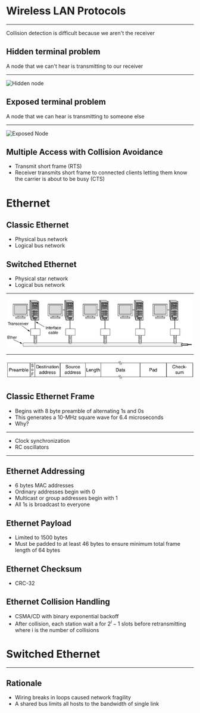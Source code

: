 Wireless LAN Protocols
======================

---

Collision detection is difficult because we aren't the receiver


Hidden terminal problem
-----------------------

A node that we can't hear is transmitting to our receiver

---

![Hidden node](https://upload.wikimedia.org/wikipedia/commons/thumb/2/2b/Wifi_hidden_station_problem.svg/537px-Wifi_hidden_station_problem.svg.png)

Exposed terminal problem
------------------------

A node that we can hear is transmitting to someone else

---

![Exposed Node](https://upload.wikimedia.org/wikipedia/commons/thumb/9/97/Exposed_terminal_problem.svg/800px-Exposed_terminal_problem.svg.png)

Multiple Access with Collision Avoidance
----------------------------------------

- Transmit short frame (RTS)
- Receiver transmits short frame to connected clients letting them know the carrier is about to be busy (CTS)

Ethernet
========

Classic Ethernet
----------------

- Physical bus network
- Logical bus network

Switched Ethernet
-----------------

- Physical star network
- Logical bus network

---

![Classic Ethernet Physical Layer](figures/4-13.png)

---

![Classic Ethernet Frame](figures/4-14.png)

Classic Ethernet Frame
----------------------

- Begins with 8 byte preamble of alternating 1s and 0s
- This generates a 10-MHz square wave for 6.4 microseconds
- Why?

---

- Clock synchronization
- RC oscillators

---

Ethernet Addressing
-------------------

- 6 bytes MAC addresses
- Ordinary addresses begin with 0
- Multicast or group addresses begin with 1
- All 1s is broadcast to everyone

Ethernet Payload
----------------

- Limited to 1500 bytes
- Must be padded to at least 46 bytes to ensure minimum total frame length of 64 bytes

Ethernet Checksum
-----------------

- CRC-32

Ethernet Collision Handling
---------------------------

- CSMA/CD with binary exponential backoff
- After collision, each station wait a for $2^i - 1$ slots before retransmitting where i is the number of collisions

Switched Ethernet
=================

---

Rationale
---------

- Wiring breaks in loops caused network fragility
- A shared bus limits all hosts to the bandwidth of single link
